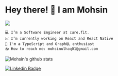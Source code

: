 # Hey there! 👋 I am Mohsin
![](https://komarev.com/ghpvc/?username=mohsinulhaq)

    💻 I’m a Software Engineer at cure.fit.
    📈 I’m currently working on React and React Native
    💟 I'm a TypeScript and GraphQL enthusiast
    📥 How to reach me: mohsinulhaq01@gmail.com

 ![Mohsin's github stats](https://github-readme-stats.vercel.app/api?username=mohsinulhaq&count_private=true&show_icons=true&theme=dark)


[![Linkedin Badge](https://img.shields.io/badge/-LinkedIn-blue?style=flat-square&logo=Linkedin&logoColor=white&link=https://www.linkedin.com/in/mohsinulhaq)](https://www.linkedin.com/in/mohsinulhaq)
